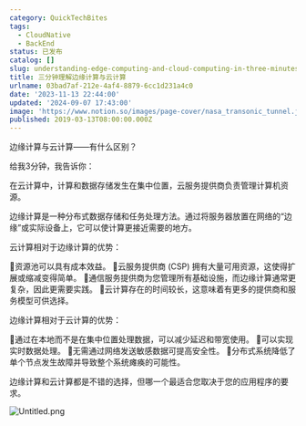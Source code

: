```yaml
---
category: QuickTechBites
tags:
  - CloudNative
  - BackEnd
status: 已发布
catalog: []
slug: understanding-edge-computing-and-cloud-computing-in-three-minutes
title: 三分钟理解边缘计算与云计算
urlname: 03bad7af-212e-4af4-8879-6cc1d231a4c0
date: '2023-11-13 22:44:00'
updated: '2024-09-07 17:43:00'
image: 'https://www.notion.so/images/page-cover/nasa_transonic_tunnel.jpg'
published: 2019-03-13T08:00:00.000Z
---
```


边缘计算与云计算——有什么区别？


给我3分钟，我告诉你：


在云计算中，计算和数据存储发生在集中位置，云服务提供商负责管理计算机资源。


边缘计算是一种分布式数据存储和任务处理方法。通过将服务器放置在网络的“边缘”或实际设备上，它可以使计算更接近需要的地方。


云计算相对于边缘计算的优势：


🔹资源池可以具有成本效益。
🔹云服务提供商 (CSP) 拥有大量可用资源，这使得扩展或缩减变得简单。
🔹通信服务提供商为您管理所有基础设施，而边缘计算通常更复杂，因此更需要实践。
🔹云计算存在的时间较长，这意味着有更多的提供商和服务模型可供选择。


边缘计算相对于云计算的优势：


🔸通过在本地而不是在集中位置处理数据，可以减少延迟和带宽使用。
🔸可以实现实时数据处理。
🔸无需通过网络发送敏感数据可提高安全性。
🔸分布式系统降低了单个节点发生故障并导致整个系统瘫痪的可能性。


边缘计算和云计算都是不错的选择，但哪一个最适合您取决于您的应用程序的要求。


![Untitled.png](https://prod-files-secure.s3.us-west-2.amazonaws.com/5d24fe63-e567-4804-86f9-9fdc62e13082/13581d9b-f241-4af1-9995-cb87504adaf1/Untitled.png?X-Amz-Algorithm=AWS4-HMAC-SHA256&X-Amz-Content-Sha256=UNSIGNED-PAYLOAD&X-Amz-Credential=ASIAZI2LB466WAX2DRJJ%2F20250204%2Fus-west-2%2Fs3%2Faws4_request&X-Amz-Date=20250204T053703Z&X-Amz-Expires=3600&X-Amz-Security-Token=IQoJb3JpZ2luX2VjEA0aCXVzLXdlc3QtMiJHMEUCIQDkvYUH9DUG7G6YLnc03A88LOx1H9ZMYBYSvMHCidfvywIgB1%2BMpmtCS8aCMV5PfSZNQ1Aoq0XpRNqXjBBesSohF%2BMq%2FwMIJhAAGgw2Mzc0MjMxODM4MDUiDM5vVPd3JKjywEjE3SrcA%2BtcezwO%2FPavUvE4GCq11gu0nlovEcAIZ4%2FUsPCGtSJF4HOTzxDuDZrVZd3aABwwElIYmZE6Tnz%2BBi%2BOmEuDqc0%2FVs7je5a3elF9%2BE%2BQMiXOO2pZzDqT9AZ%2FVvt55IUQREXAptfUqajbY47sJkDnBk8YHH8eOGJ5AmEc1SMm42V0f%2FmzXn%2B0GasSzF3caYg4UfbtQtL%2B0bMWIPGQDoKzKoNybWIG2eMJCpfkPA3w5mB5rohp6uLajQYwKjplzfwAtG3ncrToNqIvQMgd%2FiZPS6xYrLPJARBv7NS7g85BpV%2B44p63v%2BVHV6LqxlLmZkbDEFG%2B5BLSs6nAufzUHnaXDW4Pm%2BqNMWi44OQz8fHWK40uHOtTCuhF90UuA6%2FgKfPj07PAwuTmcOBDPMjPzeDp6SSI4wYyHISPok%2BZI6UPmNXN5GLuPkPtd3f3tZf4NQBqQ3V1ujY2OtDx2Fq6U%2FQkwyJ3nIEScJwQZDnBU4ZMQOZP%2BCUFCPM5yTw%2BjuS3aodxd6Jkn42UxFtzIdW0EFmAddJlNP4tY2OE7LV3pBVrOy7budzO4hIkdcnsyL9ru%2BhJxMt3kZTpAzP3xi%2Bva2ss%2BzH27G0X9gFKqgXljAZCaUbrEjRAz2Zc0cKvKgD1MLy%2Bhr0GOqUB39%2BtntYQfqpB3%2BMtBVb0RZut3XVfxzYHDQaLJ00%2BUqhuh5HNqIOmDKNWk1UVtxHtIRVWOQJpctVE%2B1ug7vsb%2FO3jHCQB22989fTZzb7UVvg0TUtCWkdsC0790cq1E%2F%2B95q6QUWKwHDcv4RwLuTIJXlmJaSGAP5J3H5Ie5UEHuTMa%2F%2Ft4mV3PvM1wteoHoQlD3r7hb8jNulKsF%2B2JA4f7ldHocIsu&X-Amz-Signature=0a024b06d192c3ea0befb783c6c58ac940440ed86cde3c86ba881388e8ff7141&X-Amz-SignedHeaders=host&x-id=GetObject)

